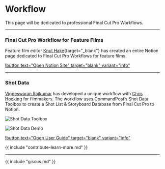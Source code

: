 # Workflow

This page will be dedicated to professional Final Cut Pro Workflows.

---

### Final Cut Pro Workflow for Feature Films

Feature film editor [Knut Hake](http://www.knuthake.de){target="_blank"} has created an entire Notion page dedicated to Final Cut Pro Workflows for feature films.

[!button text="Open Notion Site" target="blank" variant="info"](https://knuthake.notion.site/Final-Cut-Pro-Workflow-for-feature-films-8ba47cb0860049eebca48e4317ba2c09)

---

### Shot Data

[Vigneswaran Rajkumar](https://twitter.com/IAmVigneswaran) has developed a unique workflow with [Chris Hocking](https://twitter.com/chrisatlatenite) for filmmakers. The workflow uses CommandPost’s Shot Data Toolbox to create a Shot List & Storyboard Database from Final Cut Pro to Notion.

![Shot Data Toolbox](https://1056917983-files.gitbook.io/~/files/v0/b/gitbook-x-prod.appspot.com/o/spaces%2F-L9OTURb51tpF4FoDube%2Fuploads%2Fgit-blob-32a231a17c2e6d0dcae6cab18138dee488905272%2FShot_Data_Toolbox.png?alt=media)

![Shot Data Demo](https://1056917983-files.gitbook.io/~/files/v0/b/gitbook-x-prod.appspot.com/o/spaces%2F-L9OTURb51tpF4FoDube%2Fuploads%2Fgit-blob-4cf31b23c3c0281860871a36391801886408a120%2FS2.4.gif?alt=media)

[!button text="Open User Guide" target="blank" variant="info"](https://help.commandpost.io/toolbox/shot_data)

{{ include "contribute-learn-more.md" }}

---

{{ include "giscus.md" }}
